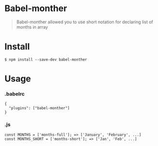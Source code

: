 # Babel-monther
> Babel-monther allowed you to use short notation for declaring list of months in array

# Install
```
$ npm install --save-dev babel-monther
```

# Usage

### .babelrc
```
{
  "plugins": ["babel-monther"]
}
```

### .js
```
const MONTHS = ['months-full']; => ['January', 'February', ...]
const MONTHS_SHORT = ['months-short']; => ['Jan', 'Feb', ...]
```